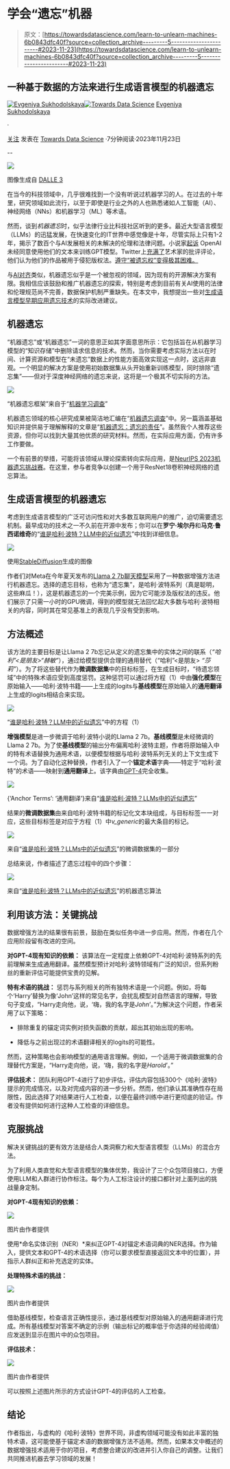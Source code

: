 # 学会“遗忘”机器

> 原文：[https://towardsdatascience.com/learn-to-unlearn-machines-6b0843dfc40f?source=collection_archive---------5-----------------------#2023-11-23](https://towardsdatascience.com/learn-to-unlearn-machines-6b0843dfc40f?source=collection_archive---------5-----------------------#2023-11-23)

## 一种基于数据的方法来进行生成语言模型的机器遗忘

[](https://medium.com/@suxodolskaya?source=post_page-----6b0843dfc40f--------------------------------)[![Evgeniya Sukhodolskaya](../Images/2d7cd9aa6b106fefa2ae598a4255ec10.png)](https://medium.com/@suxodolskaya?source=post_page-----6b0843dfc40f--------------------------------)[](https://towardsdatascience.com/?source=post_page-----6b0843dfc40f--------------------------------)[![Towards Data Science](../Images/a6ff2676ffcc0c7aad8aaf1d79379785.png)](https://towardsdatascience.com/?source=post_page-----6b0843dfc40f--------------------------------) [Evgeniya Sukhodolskaya](https://medium.com/@suxodolskaya?source=post_page-----6b0843dfc40f--------------------------------)

·

[关注](https://medium.com/m/signin?actionUrl=https%3A%2F%2Fmedium.com%2F_%2Fsubscribe%2Fuser%2Fab8927d88a52&operation=register&redirect=https%3A%2F%2Ftowardsdatascience.com%2Flearn-to-unlearn-machines-6b0843dfc40f&user=Evgeniya+Sukhodolskaya&userId=ab8927d88a52&source=post_page-ab8927d88a52----6b0843dfc40f---------------------post_header-----------) 发表在 [Towards Data Science](https://towardsdatascience.com/?source=post_page-----6b0843dfc40f--------------------------------) ·7分钟阅读·2023年11月23日[](https://medium.com/m/signin?actionUrl=https%3A%2F%2Fmedium.com%2F_%2Fvote%2Ftowards-data-science%2F6b0843dfc40f&operation=register&redirect=https%3A%2F%2Ftowardsdatascience.com%2Flearn-to-unlearn-machines-6b0843dfc40f&user=Evgeniya+Sukhodolskaya&userId=ab8927d88a52&source=-----6b0843dfc40f---------------------clap_footer-----------)

--

[](https://medium.com/m/signin?actionUrl=https%3A%2F%2Fmedium.com%2F_%2Fbookmark%2Fp%2F6b0843dfc40f&operation=register&redirect=https%3A%2F%2Ftowardsdatascience.com%2Flearn-to-unlearn-machines-6b0843dfc40f&source=-----6b0843dfc40f---------------------bookmark_footer-----------)![](../Images/54886bda691ab0a30577746d91efa2f7.png)

图像生成自 [DALLE 3](https://chat.openai.com/)

在当今的科技领域中，几乎很难找到一个没有听说过机器学习的人。在过去的十年里，研究领域如此流行，以至于即使是行业之外的人也熟悉诸如人工智能（AI）、神经网络（NNs）和机器学习（ML）等术语。

然而，谈到*机器遗忘*时，似乎法律行业比科技社区听到的更多。最近大型语言模型（LLMs）的迅猛发展，在快速变化的IT世界中感觉像是十年，尽管实际上只有1-2年，揭示了数百个与AI发展相关的未解决的伦理和法律问题。小说家[起诉](https://www.hollywoodreporter.com/business/business-news/authors-sue-meta-openai-class-action-1235588711/) OpenAI未经同意使用他们的文本来训练GPT模型。Twitter上[充满了](https://twitter.com/mattdeitke/status/1638608472525897728)艺术家的批评评论，他们认为他们的作品被用于侵犯版权法。[遵守“被遗忘权”变得极其困难。](https://arxiv.org/pdf/2307.03941.pdf)

与[AI对齐](/what-is-ai-alignment-2bbbe4633c7f)类似，机器遗忘似乎是一个被忽视的领域，因为现有的开源解决方案有限。我相信应该鼓励和推广机器遗忘的探索，特别是考虑到目前有关AI使用的法律和伦理规范尚不完善，数据保护机制严重缺失。在本文中，我想提出一些对[生成语言模型早期应用遗忘技术](https://browse.arxiv.org/pdf/2310.02238.pdf)的实际改进建议。

## 机器遗忘

“机器遗忘”或“机器遗忘”一词的意思正如其字面意思所示：它包括旨在从机器学习模型的“知识存储”中删除请求信息的技术。然而，当你需要考虑实际方法以在时间、计算资源和模型在“未遗忘”数据上的性能方面高效实现这一点时，这远非直观。一个明显的解决方案是使用初始数据集从头开始重新训练模型，同时排除“遗忘集”——但对于深度神经网络的遗忘来说，这将是一个极其不切实际的方法。

![](../Images/7f0bb7fabe14e41fa2c8ccdd811a2f6c.png)

“机器遗忘框架”来自于“[机器学习调查](https://arxiv.org/pdf/2209.02299.pdf)”

机器遗忘领域的核心研究成果被简洁地汇编在“[机器遗忘调查](https://arxiv.org/pdf/2209.02299.pdf)”中。另一篇涵盖基础知识并提供易于理解解释的文章是“[机器遗忘：遗忘的责任](/machine-unlearning-the-duty-of-forgetting-3666e5b9f6e5)”。虽然我个人推荐这些资源，但你可以找到大量其他优质的研究材料。然而，在实际应用方面，仍有许多工作要做。

一个有前景的举措，可能将该领域从理论探索转向实际应用，是[NeurIPS 2023机器遗忘挑战赛](https://www.kaggle.com/competitions/neurips-2023-machine-unlearning/overview)。在这里，参与者竞争以创建一个用于ResNet18卷积神经网络的遗忘算法。

## 生成语言模型的机器遗忘

考虑到生成语言模型的广泛可访问性和对大多数互联网用户的推广，迫切需要遗忘机制。最早成功的技术之一不久前在开源中发布；你可以在**罗宁·埃尔丹**和**马克·鲁西诺维奇**的“[谁是哈利·波特？LLM中的近似遗忘](https://browse.arxiv.org/pdf/2310.02238.pdf)”中找到详细信息。

![](../Images/2540c12c081ec5d6d2265013c3160122.png)

使用[StableDiffusion](https://stablediffusionweb.com/#demo)生成的图像

作者们对Meta在今年夏天发布的[Llama 2 7b聊天模型](https://huggingface.co/meta-llama/Llama-2-7b-chat-hf)采用了一种数据增强方法进行机器遗忘。选择的遗忘目标，也称为“遗忘集”，是哈利·波特系列（真是聪明，这些麻瓜！），这是机器遗忘的一个完美示例，因为它可能涉及版权法的违反。他们展示了只需一小时的GPU微调，得到的模型就无法回忆起大多数与哈利·波特相关的内容，同时其在常见基准上的表现几乎没有受到影响。

## 方法概述

该方法的主要目标是让Llama 2 7b忘记从定义的遗忘集中的实体之间的联系（*“哈利”<是朋友>“赫敏”*），通过给模型提供合理的通用替代（“哈利”<是朋友> *“莎莉”*）。为了将这些替代作为**微调数据集**中的目标标签，在生成目标时，“待遗忘领域”中的特殊术语应受到高度惩罚。这种惩罚可以通过将方程（1）中由**强化模型**在原始输入——哈利·波特书籍——上生成的logits与**基线模型**在原始输入的**通用翻译**上生成的logits相结合来实现。

![](../Images/fafe018e676d86fdbf62bed5da44b3ac.png)

“[谁是哈利·波特？LLM中的近似遗忘](https://browse.arxiv.org/pdf/2310.02238.pdf)”中的方程（1）

**增强模型**是进一步微调于哈利·波特小说的Llama 2 7b。**基线模型**是未经微调的Llama 2 7b。为了使**基线模型**的输出分布偏离哈利·波特主题，作者将原始输入中的特有术语替换为通用术语，以便模型根据与哈利·波特系列无关的上下文生成下一个词。为了自动化这种替换，作者引入了一个**锚定术语**字典——特定于“哈利·波特”的术语——映射到**通用翻译**上。该字典由[GPT-4](https://openai.com/research/gpt-4)完全收集。

![](../Images/3a8e75eb642c69556705cbd281f2de30.png)

{‘Anchor Terms’: ‘通用翻译’}来自“[谁是哈利·波特？LLMs中的近似遗忘](https://browse.arxiv.org/pdf/2310.02238.pdf)”

结果的**微调数据集**由来自哈利·波特书籍的标记化文本块组成，与目标标签一一对应，这些目标标签是对应于方程（1）中*v_generic*的最大条目的标记。

![](../Images/0a7c818dcbbe86c7e511a14891c32c9c.png)

来自“[谁是哈利·波特？LLMs中的近似遗忘](https://browse.arxiv.org/pdf/2310.02238.pdf)”的微调数据集的一部分

总结来说，作者描述了遗忘过程中的四个步骤：

![](../Images/7eaa5a59eda23eecd3516e5f77e8031f.png)

来自“[谁是哈利·波特？LLMs中的近似遗忘](https://browse.arxiv.org/pdf/2310.02238.pdf)”的机器遗忘算法

## 利用该方法：关键挑战

数据增强方法的结果很有前景，鼓励在类似任务中进一步应用。然而，作者在几个应用阶段留有改进的空间。

**对GPT-4现有知识的依赖：** 该算法在一定程度上依赖GPT-4对哈利·波特系列的先前理解来生成通用翻译。虽然模型预计对哈利·波特领域有广泛的知识，但系列粉丝的重新评估可能提供宝贵的见解。

**特有术语的挑战：** 惩罚与系列相关的所有独特术语是一个问题。例如，将每个‘Harry’替换为像‘John’这样的常见名字，会扰乱模型对自然语言的理解，导致句子变成，“Harry走向他，说，‘嗨，我的名字是*John*’。”为解决这个问题，作者采用了以下策略：

+   排除重复的锚定词实例对损失函数的贡献，超出其初始出现的影响。

+   降低与之前出现过的术语翻译相关的logits的可能性。

然而，这种策略也会影响模型的通用语言理解。例如，一个适用于微调数据集的合理替代方案是，“Harry走向他，说，‘嗨，我的名字是*Harold*’。”

**评估技术：** 团队利用GPT-4进行了初步评估，评估内容包括300个《哈利·波特》提示的完成情况，以及对完成内容的进一步分析。然而，他们承认其准确性存在局限性，因此选择了对结果进行人工检查，以便在最终训练中进行更彻底的验证。作者没有提供如何进行这种人工检查的详细信息。

## 克服挑战

解决关键挑战的更有效方法是结合人类洞察力和大型语言模型（LLMs）的混合方法。

为了利用人类直觉和大型语言模型的集体优势，我设计了三个众包项目接口，方便使用LLM和人群进行协作标注。每个为人工标注设计的接口都针对上面列出的挑战量身定制。

**对GPT-4现有知识的依赖：**

![](../Images/8802ee2afad515c63f253e1687081cd9.png)

图片由作者提供

使用*命名实体识别（NER）*来纠正GPT-4对锚定术语词典的NER选择。作为输入，提供文本和GPT-4的术语选择（你可以要求模型直接返回文本中的位置），并指示人群纠正和补充选定的实体。

**处理特殊术语的挑战：**

![](../Images/4bee77ece5822db0885119a02587d7dc.png)

图片由作者提供

借助基线模型，检查语言正确性提示，通过基线模型对原始输入的通用翻译进行完成。所有基线模型对答案不确定的示例（输出标记的概率低于你选择的经验阈值）应发送到显示在图片中的众包项目。

**评估技术：**

![](../Images/788dbb4ef5f519fe8453843c4ae946e4.png)

图片由作者提供

可以按照上述图片所示的方式设计GPT-4的评估的人工检查。

## 结论

作者指出，与虚构的《哈利·波特》世界不同，非虚构领域可能没有如此丰富的独特术语，这可能使基于锚定术语的数据增强方法不适用。然而，如果本文中概述的数据增强技术适用于你的项目，考虑整合建议的改进并引入你自己的调整。让我们共同推进机器去学习领域的发展！
